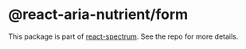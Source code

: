 # @react-aria-nutrient/form

This package is part of [react-spectrum](https://github.com/adobe/react-spectrum). See the repo for more details.
